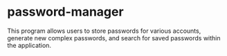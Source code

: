 # password-manager
This program allows users to store passwords for various accounts, generate new complex passwords, and search for saved passwords within the application.
